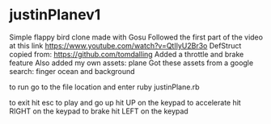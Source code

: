 # justinPlanev1
Simple flappy bird clone made with Gosu
Followed the first part of the video at this link https://www.youtube.com/watch?v=QtIlyU2Br3o
DefStruct copied from: https://github.com/tomdalling
Added a throttle and brake feature
Also added my own assets: plane
Got these assets from a google search: finger ocean and background

to run go to the file location and enter ruby justinPlane.rb

to exit hit esc
to play and go up hit UP on the keypad
to accelerate hit RIGHT on the keypad
to brake hit LEFT on the keypad
